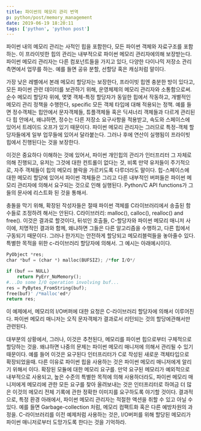 ```yaml
---
title: 파이썬의 메모리 관리 번역
p: python/post/memory_management
date: 2019-06-19 18:20:11
tags: ['python', 'python post']
---
```


파이썬 내의 메모리 관리는 사적인 힙을 포함한다, 모든 파이썬 객체와 자료구조를 포함하는.
이 프라이빗한 힙의 관리는 내부적으로 파이썬 메모리 관리자에의해 보장받는다.
파이썬 메모리 관리자는 다른 컴포넌트들을 가지고 있다, 다양한 다이나믹 저장소 관리 측면에서 업무를 하는.
예를 들면 공유 분할, 선할당 혹은 캐싱처럼 말이다.

가장 낮은 레벨에서 본래 메모리 할당자는 보장한다, 프라이빗 힙엔 충분한 방이 있다고, 모든 파이썬 관련 데이터를 보관하기 위해, 운영체제의 메모리 관리자와 소통함으로써.
순수 메모리 할당자 위에, 몆몆 객체-특정 할당자가 동일한 힙에서 작동하고, 개별적인 메모리 관리 정책을 수행한다, specific 모든 객체 타입에 대해 적용되는 정책.
예를 들면 정수객체는 힙안에서 문자객체들, 튜플객체들 혹은 딕셔너리 객체들과 다르게 관리된다 힙 안에서, 왜냐하면, 정수는 다른 저장소 요구사항을 적용받고, 속도와 스페이스에 있어서 트레이드 오프가 있기 때문이다.
파이썬 메모리 관리자는 그러므로 특정-객체 할당자들에게 일부 업무들에 있어서 달라붙는다. 그러나 후에 연산이 실행됨이 프라이빗 힙에서 진행된다는 것을 보장한다.

이것은 중요하다 이해하는 것에 있어서, 파이썬 개인힙의 관리가 인터프리터 그 자체로 의해 진행되고, 유저는 그것에 대한 컨트롤이 없다는 것, 비록 만약 유저들이 주기적으로, 자주 객체들이 힙의 메모리 블락을 가르키도록 다루더라도 말이다. 힙-스페이스에 대한 메모리 할당에 있어서 파이썬 객체들은 그리고 다른 내부적인 버퍼들은 파이썬 메모리 관리자에 의해서 요구되는 것으로 인해 실행된다. Python/C API functions가 그들의 문사에 리스트화 된 것을 통해서.

충돌을 막기 위해, 확장된 작성자들은 절때 파이썬 객체를 C라이브러리에서 송출된 함수들로 조정하려 해서는 안된다.
C라이브러리: malloc(), calloc(), realloc() and free().
이것은 결과로 할것이다, 뒤섞인 호출들, C-할당자와 파이썬 메모리 매니저 사이에, 치명적인 결과와 함께, 왜냐하면 그들은 다른 알고리즘을 수행하고, 다른 힙에서 구동되기 때문이다. 그러나 한가지는 안전하게 할당되고 메모리블럭들을 놓아줄수 있다. 특별한 목적을 위한 c-라이브러리 할당자에 의해서. 그 예시는 아래예시이다.
```python
PyObject *res;
char *buf = (char *) malloc(BUFSIZ); /*for I/O*/

if (buf == NULL)
    return PyErr_NoMemory();
#...Do some I/O operation involving buf...
res = PyBytes_FromString(buf);
free(buf)' /*malloc'ed*/
return res;
```
이 예제에서, 메모리의 I/O버퍼에 대한 요청은 C-라이브러리 할당자에 의해서 이루어진다. 파이썬 메모리 매니저는 오직 문자객체가 결과로서 리턴되는 것의 할당에관해서만 관련된다.

대부분의 상황에서, 그러나, 이것은 추천된다, 메모리를 파이썬 힙으로부터 구체적으로 할당하는 것을. 왜냐하면 나중의 문제는 파이썬 메모리 매니저에 의해서 관리될 수 있기 때문이다. 예를 들어 이것은 요구된다 인터프리터가 C로 작성된 새로운 객체타입으로 확장되었을때. 다른 이유로 파이썬 힙을 사용하는 것은 파이썬 메모리 매니저에게 알리기 위해서 이다. 확장된 모듈에 대한 메모리 요구를.
만약 요구된 메모리가 예외적으로 내부적으로 사용되고, 높은 수준의 특별한 목적에 의해 사용하더라도, 파이썬 메모리 매니저에게 메모리에 관한 모든 요구를 찾아 올려보내는 것은 인터프리터로 하여금 더 많은 이것의 메모리 전체 기록에 관한 정확한 이미지를 요구하도록 야기할 것이다. 결과적으로, 특정 환경 아래에서, 파이썬 메모리 관리자는 적절한 액션을 취할 수 있고 아닐 수 있다. 예를 들면 Garbage-collection 처럼, 메모리 컴팩트화 혹은 다른 예방차원의 과정을. C-라이브러리를 이전 예제처럼 사용하는 것은, I/O버퍼를 위해 할당된 메모리가 파이썬 매니저로부터 도망가도록 한다는 것을 기억하라.